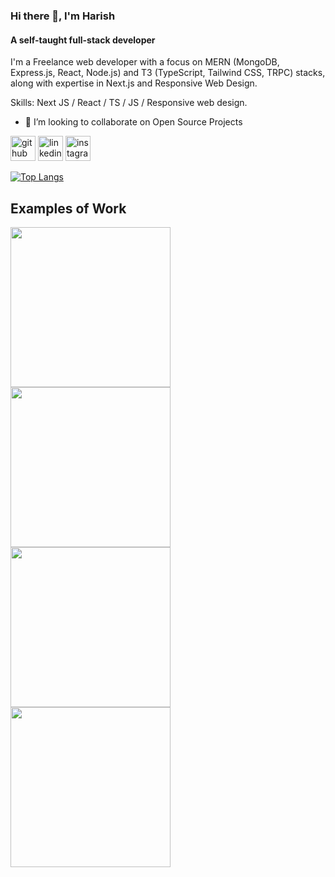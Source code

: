 ### Hi there 👋, I'm Harish 
#### A self-taught full-stack developer

I'm a Freelance web developer with a focus on MERN (MongoDB, Express.js, React, Node.js) and T3 (TypeScript, Tailwind CSS, TRPC) stacks, along with expertise in Next.js and Responsive Web Design.

Skills: Next JS / React / TS / JS / Responsive web design.

- 👯 I’m looking to collaborate on Open Source Projects 


[<img src='https://cdn.jsdelivr.net/npm/simple-icons@3.0.1/icons/github.svg' alt='github' height='40'>](https://github.com/harish-khandre)  [<img src='https://cdn.jsdelivr.net/npm/simple-icons@3.0.1/icons/linkedin.svg' alt='linkedin' height='40'>](https://www.linkedin.com/in//harish-khandre//)  [<img src='https://cdn.jsdelivr.net/npm/simple-icons@3.0.1/icons/instagram.svg' alt='instagram' height='40'>](https://www.instagram.com/whoisharish_/)  

[![Top Langs](https://github-readme-stats.vercel.app/api/top-langs/?username=harish-khandre)](https://github.com/anuraghazra/github-readme-stats)

## Examples of Work
<img src="https://imgur.com/B62qjHt" width="256" />
<img src="https://imgur.com/aC4FIjB" width="256" />
<img src="https://imgur.com/geNjvZP" width="256" />
<img src="https://imgur.com/euh5avOP" width="256" />
